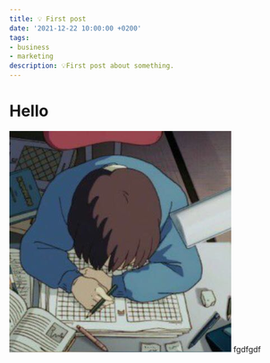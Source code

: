 ```yaml
---
title: 💡 First post
date: '2021-12-22 10:00:00 +0200'
tags:
- business
- marketing
description: 💡First post about something.
---
```


# Hello

![alt text](\assets\img\avatar.jpg)
fgdfgdf
